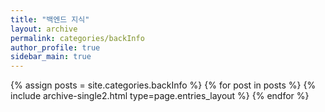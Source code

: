 ```yaml
---
title: "백엔드 지식"
layout: archive
permalink: categories/backInfo
author_profile: true
sidebar_main: true
---
```



{% assign posts = site.categories.backInfo %}
{% for post in posts %} {% include archive-single2.html type=page.entries_layout %} {% endfor %}
